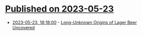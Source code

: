 # [Published on 2023-05-23](index.md)

* [2023-05-23, 18:18:00](https://soylentnews.org/article.pl?sid=23/05/22/1339210&from=rss) - [Long-Unknown Origins of Lager Beer Uncovered](https://soylentnews.org/article.pl?sid=23/05/22/1339210&from=rss)
